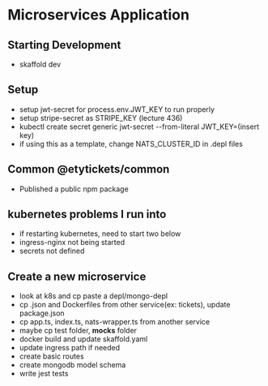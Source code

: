 # Microservices Application

## Starting Development

- skaffold dev

## Setup

- setup jwt-secret for process.env.JWT_KEY to run properly
- setup stripe-secret as STRIPE_KEY (lecture 436)
- kubectl create secret generic jwt-secret --from-literal JWT_KEY=(insert key)
- if using this as a template, change NATS_CLUSTER_ID in .depl files

## Common @etytickets/common

- Published a public npm package

## kubernetes problems I run into

- if restarting kubernetes, need to start two below
- ingress-nginx not being started
- secrets not defined

## Create a new microservice

- look at k8s and cp paste a depl/mongo-depl
- cp .json and Dockerfiles from other service(ex: tickets), update package.json
- cp app.ts, index.ts, nats-wrapper.ts from another service
- maybe cp test folder, **mocks** folder
- docker build and update skaffold.yaml
- update ingress path if needed
- create basic routes
- create mongodb model schema
- write jest tests
